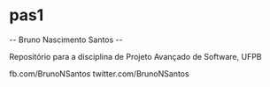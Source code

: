 pas1
====

-- Bruno Nascimento Santos --


Repositório para a disciplina de Projeto Avançado de Software, UFPB

fb.com/BrunoNSantos
twitter.com/BrunoNSantos